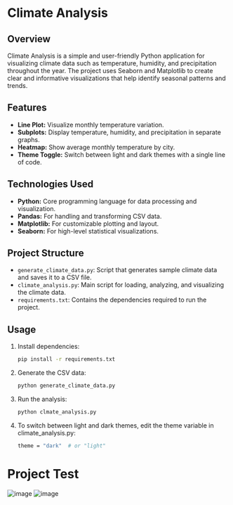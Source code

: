 # Climate Analysis

## Overview

Climate Analysis is a simple and user-friendly Python application for visualizing climate data such as temperature, humidity, and precipitation throughout the year. The project uses Seaborn and Matplotlib to create clear and informative visualizations that help identify seasonal patterns and trends.

## Features

- **Line Plot:** Visualize monthly temperature variation.
- **Subplots:** Display temperature, humidity, and precipitation in separate graphs.
- **Heatmap:** Show average monthly temperature by city.
- **Theme Toggle:** Switch between light and dark themes with a single line of code.

## Technologies Used

- **Python:** Core programming language for data processing and visualization.
- **Pandas:** For handling and transforming CSV data.
- **Matplotlib:** For customizable plotting and layout.
- **Seaborn:** For high-level statistical visualizations.

## Project Structure

- `generate_climate_data.py`: Script that generates sample climate data and saves it to a CSV file.
- `climate_analysis.py`: Main script for loading, analyzing, and visualizing the climate data.
- `requirements.txt`: Contains the dependencies required to run the project.

## Usage

1. Install dependencies:
   ```bash
   pip install -r requirements.txt
   ```
2. Generate the CSV data:
   ```bash
   python generate_climate_data.py
   ```
3. Run the analysis:
   ```bash
   python clmate_analysis.py
   ```
4. To switch between light and dark themes, edit the theme variable in climate_analysis.py:
   ```bash
   theme = "dark"  # or "light"
   ```

# Project Test

![image](https://github.com/user-attachments/assets/2f98ca1b-6a02-4903-9d60-27d9353012cf)
![image](https://github.com/user-attachments/assets/4bbcaa44-3aac-45bc-bbab-811913e569d4)
